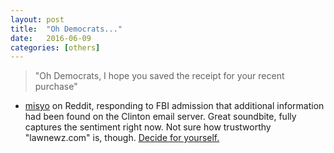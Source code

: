```yaml
---
layout: post
title:  "Oh Democrats..."
date:   2016-06-09
categories: [others]
---
```


> "Oh Democrats, I hope you saved the receipt for your recent purchase"

- [misyo](https://www.reddit.com/r/politics/comments/4n8gwp/fbi_admits_finding_additional_info_on_clinton/d41ws5n) on Reddit, responding to FBI admission that additional information had been found on the Clinton email server. Great soundbite, fully captures the sentiment right now. Not sure how trustworthy "lawnewz.com" is, though. [Decide for yourself.](http://lawnewz.com/high-profile/fbi-admits-finding-additional-info-on-clinton-server-during-e-mail-investigation/)
